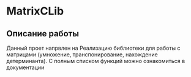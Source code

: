 # MatrixCLib

## Описание работы
Данный проет напрвлен на Реализацию библиотеки для работы с матрицами (умножение, транспонирование, нахождение детерминанта).
С полным списком функций можно ознакомиться в документации